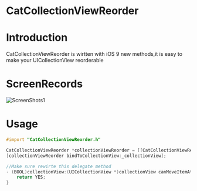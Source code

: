 # CatCollectionViewReorder

# Introduction
CatCollectionViewReorder is wirtten with iOS 9 new methods,it is easy to make your UICollectionView reorderable

# ScreenRecords
![ScreenShots1](https://raw.githubusercontent.com/K-cat/CatCollectionViewReorder/master/ScreenShot.gif)

# Usage

```objective-c
#import "CatCollectionViewReorder.h"

CatCollectionViewReorder *collectionViewReorder = [[CatCollectionViewReorder alloc] init];
[collectionViewReorder bindToCollectionView:_collectionView];

//Make sure rewirte this delegate method
- (BOOL)collectionView:(UICollectionView *)collectionView canMoveItemAtIndexPath:(NSIndexPath *)indexPath {
    return YES;
}

```

